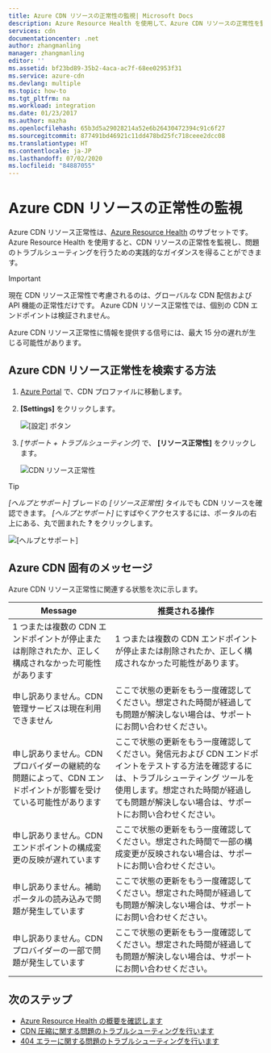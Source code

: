 ```yaml
---
title: Azure CDN リソースの正常性の監視| Microsoft Docs
description: Azure Resource Health を使用して、Azure CDN リソースの正常性を監視する方法について説明します。
services: cdn
documentationcenter: .net
author: zhangmanling
manager: zhangmanling
editor: ''
ms.assetid: bf23bd89-35b2-4aca-ac7f-68ee02953f31
ms.service: azure-cdn
ms.devlang: multiple
ms.topic: how-to
ms.tgt_pltfrm: na
ms.workload: integration
ms.date: 01/23/2017
ms.author: mazha
ms.openlocfilehash: 65b3d5a29028214a52e6b26430472394c91c6f27
ms.sourcegitcommit: 877491bd46921c11dd478bd25fc718ceee2dcc08
ms.translationtype: HT
ms.contentlocale: ja-JP
ms.lasthandoff: 07/02/2020
ms.locfileid: "84887055"
---
```

# <a name="monitor-the-health-of-azure-cdn-resources"></a>Azure CDN リソースの正常性の監視
  
Azure CDN リソース正常性は、[Azure Resource Health](../resource-health/resource-health-overview.md) のサブセットです。  Azure Resource Health を使用すると、CDN リソースの正常性を監視し、問題のトラブルシューティングを行うための実践的なガイダンスを得ることができます。

>[!IMPORTANT] 
>現在 CDN リソース正常性で考慮されるのは、グローバルな CDN 配信および API 機能の正常性だけです。  Azure CDN リソース正常性では、個別の CDN エンドポイントは検証されません。
>
>Azure CDN リソース正常性に情報を提供する信号には、最大 15 分の遅れが生じる可能性があります。

## <a name="how-to-find-azure-cdn-resource-health"></a>Azure CDN リソース正常性を検索する方法

1. [Azure Portal](https://portal.azure.com) で、CDN プロファイルに移動します。

2. **[Settings]** をクリックします。

    ![[設定] ボタン](./media/cdn-resource-health/cdn-profile-settings.png)

3. *[サポート + トラブルシューティング]* で、 **[リソース正常性]** をクリックします。

    ![CDN リソース正常性](./media/cdn-resource-health/cdn-resource-health3.png)

>[!TIP] 
>*[ヘルプとサポート]* ブレードの *[リソース正常性]* タイルでも CDN リソースを確認できます。  *[ヘルプとサポート]* にすばやくアクセスするには、ポータルの右上にある、丸で囲まれた **?** をクリックします。
>
> ![[ヘルプとサポート]](./media/cdn-resource-health/cdn-help-support.png)

## <a name="azure-cdn-specific-messages"></a>Azure CDN 固有のメッセージ

Azure CDN リソース正常性に関連する状態を次に示します。

|Message | 推奨される操作 |
|---|---|
|1 つまたは複数の CDN エンドポイントが停止または削除されたか、正しく構成されなかった可能性があります | 1 つまたは複数の CDN エンドポイントが停止または削除されたか、正しく構成されなかった可能性があります。|
|申し訳ありません。CDN 管理サービスは現在利用できません | ここで状態の更新をもう一度確認してください。想定された時間が経過しても問題が解決しない場合は、サポートにお問い合わせください。|
|申し訳ありません。CDN プロバイダーの継続的な問題によって、CDN エンドポイントが影響を受けている可能性があります | ここで状態の更新をもう一度確認してください。発信元および CDN エンドポイントをテストする方法を確認するには、トラブルシューティング ツールを使用します。想定された時間が経過しても問題が解決しない場合は、サポートにお問い合わせください。 |
|申し訳ありません。CDN エンドポイントの構成変更の反映が遅れています | ここで状態の更新をもう一度確認してください。想定された時間で一部の構成変更が反映されない場合は、サポートにお問い合わせください。|
|申し訳ありません。補助ポータルの読み込みで問題が発生しています | ここで状態の更新をもう一度確認してください。想定された時間が経過しても問題が解決しない場合は、サポートにお問い合わせください。|
申し訳ありません。CDN プロバイダーの一部で問題が発生しています | ここで状態の更新をもう一度確認してください。想定された時間が経過しても問題が解決しない場合は、サポートにお問い合わせください。 |

## <a name="next-steps"></a>次のステップ

- [Azure Resource Health の概要を確認します](../resource-health/resource-health-overview.md)
- [CDN 圧縮に関する問題のトラブルシューティングを行います](./cdn-troubleshoot-compression.md)
- [404 エラーに関する問題のトラブルシューティングを行います](./cdn-troubleshoot-endpoint.md)
